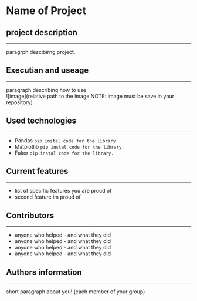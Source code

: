 # Name of Project

## project description
---
paragrph descibirng project.  

## Executian and useage
---
paragraph describing how to use  
![image](relative path to the image NOTE: image must be save in your repository)  

## Used technologies
---
+ Pandas
`pip instal code for the library.`
+ Matplotlib
`pip instal code for the library.`
+ Faker
`pip instal code for the library.`  

## Current features
---
+ list of specific features you are proud of
+ second feature im proud of

## Contributors
---
+ anyone who helped - and what they did
+ anyone who helped - and what they did
+ anyone who helped - and what they did
+ anyone who helped - and what they did  

## Authors information
---
short paragraph about you! (each member of your group)



